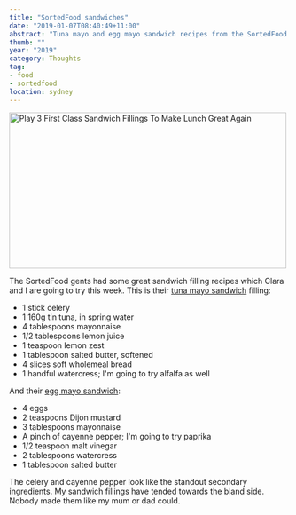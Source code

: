```yaml
---
title: "SortedFood sandwiches"
date: "2019-01-07T08:40:49+11:00"
abstract: "Tuna mayo and egg mayo sandwich recipes from the SortedFood gents."
thumb: ""
year: "2019"
category: Thoughts
tag:
- food
- sortedfood
location: sydney
---
```

<p><a href="https://www.youtube.com/watch?v=VQ2kyrlUia8" title="Play 3 First Class Sandwich Fillings To Make Lunch Great Again"><img src="https://rubenerd.com/files/2019/yt-VQ2kyrlUia8@1x.jpg" srcset="https://rubenerd.com/files/2019/yt-VQ2kyrlUia8@1x.jpg 1x, https://rubenerd.com/files/2019/yt-VQ2kyrlUia8@2x.jpg 2x" alt="Play 3 First Class Sandwich Fillings To Make Lunch Great Again" style="width:500px;height:281px;" /></a></p>

The SortedFood gents had some great sandwich filling recipes which Clara and I are going to try this week. This is their [tuna mayo sandwich] filling:

* 1 stick celery
* 1 160g tin tuna, in spring water
* 4 tablespoons mayonnaise
* 1/2 tablespoons lemon juice
* 1 teaspoon lemon zest
* 1 tablespoon salted butter, softened
* 4 slices soft wholemeal bread
* 1 handful watercress; I'm going to try alfalfa as well

And their [egg mayo sandwich]:

* 4 eggs
* 2 teaspoons Dijon mustard
* 3 tablespoons mayonnaise
* A pinch of cayenne pepper; I'm going to try paprika
* 1/2 teaspoon malt vinegar
* 2 tablespoons watercress
* 1 tablespoon salted butter

The celery and cayenne pepper look like the standout secondary ingredients. My sandwich fillings have tended towards the bland side. Nobody made them like my mum or dad could.

[tuna mayo sandwich]: https://sortedfood.com/recipe/tunamayosandwichrecipe
[egg mayo sandwich]: https://sortedfood.com/recipe/eggsandwichrecipe

